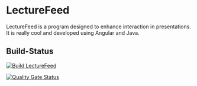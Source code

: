# LectureFeed
LectureFeed is a program designed to enhance interaction in presentations.
It is really cool and developed using Angular and Java.

## Build-Status
[![Build LectureFeed](https://github.com/MaximilianLincks/LectureFeed/actions/workflows/build_main.yml/badge.svg?branch=main)](https://github.com/MaximilianLincks/LectureFeed/actions/workflows/build_main.yml)

[![Quality Gate Status](https://sonarcloud.io/api/project_badges/measure?project=MaximilianLincks_LectureFeed&metric=alert_status)](https://sonarcloud.io/summary/new_code?id=MaximilianLincks_LectureFeed)
